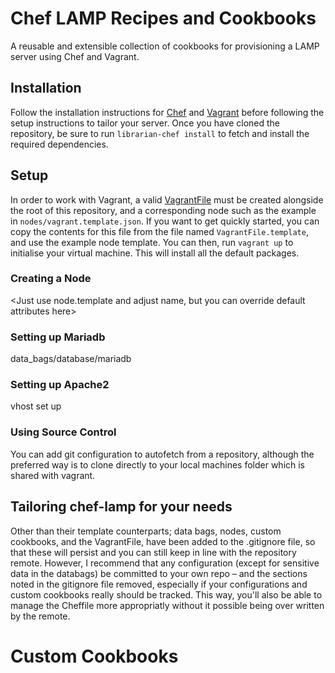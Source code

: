 Chef LAMP Recipes and Cookbooks
===================
A reusable and extensible collection of cookbooks for provisioning a LAMP server using Chef and Vagrant.

## Installation
Follow the installation instructions for [Chef](https://downloads.chef.io/) and [Vagrant](https://www.vagrantup.com/downloads.html) before following the setup instructions to tailor your server.
Once you have cloned the repository, be sure to run `librarian-chef install` to fetch and install the required dependencies.

## Setup
In order to work with Vagrant, a valid [VagrantFile](https://www.vagrantup.com/docs/vagrantfile/) must be created alongside the root of this repository, and a corresponding node such as the example in `nodes/vagrant.template.json`.
If you want to get quickly started, you can copy the contents for this file from the file named `VagrantFile.template`, and use the example node template.
You can then, run `vagrant up` to initialise your virtual machine. This will install all the default packages.

### Creating a Node
<Node chef explanation>

<Just use node.template and adjust name, but you can override default attributes here>

### Setting up Mariadb
data_bags/database/mariadb

### Setting up Apache2
vhost set up

### Using Source Control
You can add git configuration to autofetch from a repository, although the preferred way is to clone directly to your local machines folder which is shared with vagrant.

## Tailoring chef-lamp for your needs
Other than their template counterparts; data bags, nodes, custom cookbooks, and the VagrantFile, have been added to the .gitignore file, so that these will persist and you can still keep in line with the repository remote.
However, I recommend that any configuration (except for sensitive data in the databags) be committed to your own repo – and the sections noted in the gitignore file removed, especially if your configurations and custom cookbooks really should be tracked. This way, you'll also be able to manage the Cheffile more appropriatly without it possible being over written by the remote.

# Custom Cookbooks
